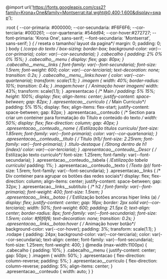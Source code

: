 @import url('https://fonts.googleapis.com/css2?family=Krona+One&family=Montserrat:ital,wght@0,400;1,600&display=swap');

:root {
    --cor-primaria: #000000;
    --cor-secundaria: #F6F6F6;
    --cor-terciaria: #00D261;
    --cor-quartenaria: #54dd94;
    --cor-hover:#272727;
    --font-primaria: 'Krona One', sans-serif;
    --font-secundaria: 'Montserrat', sans-serif;
}
*{ /* reseta o tamanho/ layuot da pagina*/
    margin: 0;
    padding: 0;
}
body { /*corpo do texto */
    box-sizing: border-box;
    background-color: var(--cor-primaria);
    color: var(--cor-secundaria);
}
.cabecalho { 
    padding: 2% 0% 0% 15%;
}
.cabecalho__menu {
    display: flex;
    gap: 80px;
}
.cabecalho__menu__links {
    font-family: var(--font-secundaria);
    font-size: 1.5rem;
    font-weight: 600;
    color: var(--cor-terciaria);
    text-decoration: none;
    transition: 0.2s;
}
.cabecalho__menu__links:hover {
    color: var(--cor-quartenaria);
    transform: scale(1.1);
}
.imagem {
    width: 40%;
    border-radius: 10%;
    transition: 0.4s;
}
.imagem:hover { /* Animação hover imagem*/
    width: 43%;
    transform: scale(1.1);
}
.apresentacao { /* Main */
    padding: 5% 15%;
    height: 100%;
    display: flex;
    align-items: center;
    justify-content: space-between;
    gap: 82px;
}
.apresentacao__curriculo { /* Main Curriculo*/
    padding: 5% 15%;
    display: flex;
    align-items: flex-start;
    justify-content: space-between;
    gap: 82px;
}
.apresentacao__conteudo { /* Section para criar um conteiner para formatação do Título e conteúdo do texto */
    width: 50%;
    display: flex;
    flex-direction: column;
    gap: 40px;
}
.apresentacao__conteudo__nome { /*Estilização titulos curriculo*/
    font-size: 1.85rem;
    font-family: var(--font-primaria);
    color: var(--cor-quartenaria);
}
.apresentacao__conteudo__titulo { /* Titulo (h1)*/
    font-size: 2.25rem;
    font-family: var(--font-primaria);
}
.titulo-destaque { /*Strong dentro de h1 (index)*/
    color: var(--cor-terciaria);
}
.apresentacao__conteudo__Descr { /* Estilização texto curriculo*/
    font-size: 1.25rem;
    font-family: var(--font-secundaria);
}
.apresentacao__conteudo__tabela { /*Estilização tabela curriculo*/
    padding: 1%;
}
.apresentacao__conteudo__texto { /*Texto (p)*/
    font-size: 1.5rem;
    font-family: var(--font-secundaria);
}
.apresentacao__links { /* Div conteiner para agrupar os botões das redes sociais*/
    display: flex;
    flex-direction: column;
    align-items: center;
    justify-content: space-between;
    gap: 32px;
}
.apresentacao__links__subtitulo { /* h2 */
    font-family: var(--font-primaria);
    font-weight: 400;
    font-size: 1.5rem;
}
.apresentacao__links__botao { /* Estilização botões ancoras hiper links (a) */
    display: flex;
    justify-content: center;
    gap: 16px;
    border: 2px solid var(--cor-terciaria);
    width: 50%;
    font-weight: 600;
    padding: 21.5px 0;
    text-align: center;
    border-radius: 8px;
    font-family: var(--font-secundaria);
    font-size: 1.5rem;
    color: #f6f6f6;
    text-decoration: none;
    transition: 0.2s;
}
.apresentacao__links__botao:hover { /* Animação hover botão*/
    background-color: var(--cor-hover);
    padding: 3%;
    transform: scale(1.1);
}
.rodape {
    padding: 24px;
    background-color: var(--cor-terciaria);
    color: var(--cor-secundaria);
    text-align: center;
    font-family: var(--font-secundaria);
    font-size: 1.25rem; 
    font-weight: 400;
}
@media (max-width:1100px) {
    .cabecalho {
        padding: 10%;
    }
    .cabecalho__menu {
        justify-content: center;
        gap: 50px;
    }
    .imagem {
        width: 50%;
    }
    .apresentacao {
        flex-direction: column-reverse;
        padding: 5%;
    }
    .apresentacao__curriculo {
        flex-direction: column-reverse;
        padding: 5%;
        align-items: center;
    }
    .apresentacao__conteudo {
        width: auto;
    }
}
